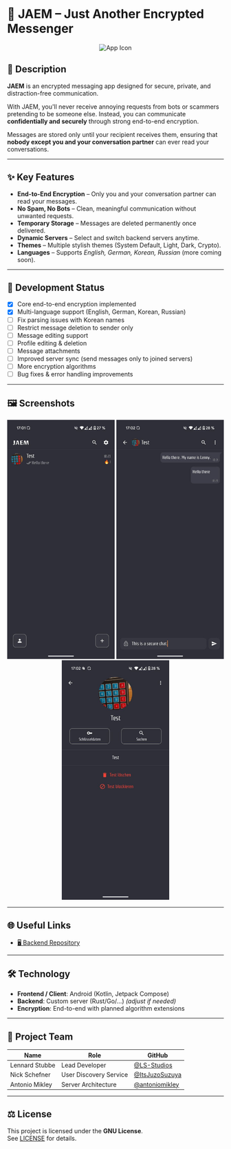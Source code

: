 # 🔐 JAEM – Just Another Encrypted Messenger

<!-- App Icon -->
<p align="center">
  <img src="icons/jaem_icon.png" alt="App Icon" width="120"/>
</p>

## 📝 Description
**JAEM** is an encrypted messaging app designed for secure, private, and distraction-free communication.  

With JAEM, you'll never receive annoying requests from bots or scammers pretending to be someone else. Instead, you can communicate **confidentially and securely** through strong end-to-end encryption.  

Messages are stored only until your recipient receives them, ensuring that **nobody except you and your conversation partner** can ever read your conversations.  

---

## ✨ Key Features
- **End-to-End Encryption** – Only you and your conversation partner can read your messages.  
- **No Spam, No Bots** – Clean, meaningful communication without unwanted requests.  
- **Temporary Storage** – Messages are deleted permanently once delivered.  
- **Dynamic Servers** – Select and switch backend servers anytime.  
- **Themes** – Multiple stylish themes (System Default, Light, Dark, Crypto).  
- **Languages** – Supports *English, German, Korean, Russian* (more coming soon).  

---

## 🚀 Development Status
- [x] Core end-to-end encryption implemented  
- [x] Multi-language support (English, German, Korean, Russian)  
- [ ] Fix parsing issues with Korean names  
- [ ] Restrict message deletion to sender only  
- [ ] Message editing support  
- [ ] Profile editing & deletion  
- [ ] Message attachments  
- [ ] Improved server sync (send messages only to joined servers)  
- [ ] More encryption algorithms  
- [ ] Bug fixes & error handling improvements  

---

## 🖼️ Screenshots
<!-- Replace with actual paths to your screenshots -->
<p align="center">
  <img src="screenshots/Screenshot-Chats.jpg" width="250"/>
  <img src="screenshots/Screenshot-Chat.jpg" width="250"/>
  <img src="screenshots/Screenshot-Profile.jpg" width="250"/>
</p>

---

## 🌐 Useful Links
- [🖥️ Backend Repository](https://github.com/antoniomikley/jaem-server)  

---

## 🛠️ Technology
- **Frontend / Client**: Android (Kotlin, Jetpack Compose)  
- **Backend**: Custom server (Rust/Go/…) *(adjust if needed)*  
- **Encryption**: End-to-end with planned algorithm extensions  

---

## 👥 Project Team
| Name               | Role                     | GitHub                                      |
|--------------------|--------------------------|---------------------------------------------|
| Lennard Stubbe     | Lead Developer           | [@LS-Studios](https://github.com/LS-Studios) |
| Nick Schefner      | User Discovery Service   | [@ItsJuzoSuzuya](https://github.com/ItsJuzoSuzuya) |
| Antonio Mikley     | Server Architecture      | [@antoniomikley](https://github.com/antoniomikley) |

---

## ⚖️ License
This project is licensed under the **GNU License**.  
See [LICENSE](LICENSE) for details.
